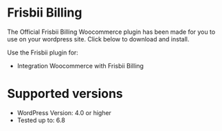 # Frisbii Billing

The Official Frisbii Billing Woocommerce plugin has been made for you to use on your wordpress site. Click below to download
and
install.

Use the Frisbii plugin for:

* Integration Woocommerce with Frisbii Billing

# Supported versions

* WordPress Version: 4.0 or higher
* Tested up to: 6.8

